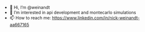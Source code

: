 - 👋 Hi, I’m @weinandt
- 👀 I’m interested in api development and montecarlo simulations
- 📫 How to reach me: https://www.linkedin.com/in/nick-weinandt-aa667165
